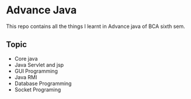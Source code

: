 # Advance Java
This repo contains all the things I learnt in Advance java of BCA sixth sem. 

## Topic 
- Core java 
- Java Servlet and jsp
- GUI Programming
- Java RMI
- Database Programming
- Socket Programing 

